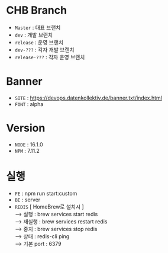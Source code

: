 # CHB Branch
- `Master`       : 대표 브랜치
- `dev`          : 개발 브랜치
- `release`      : 운영 브랜치
- `dev-???`      : 각자 개발 브랜치
- `release-???`  : 각자 운영 브랜치

# Banner
- `SITE`         : https://devops.datenkollektiv.de/banner.txt/index.html
- `FONT`         : alpha

# Version
- `NODE`         : 16.1.0
- `NPM`          : 7.11.2

# 실행
- `FE`           : npm run start:custom
- `BE`           : server
- `REDIS` [ HomeBrew로 설치시 ]\
--> 실행 : brew services start redis\
--> 재실행 : brew services restart redis\
--> 중지 : brew services stop redis\
--> 상태 : redis-cli ping\
--> 기본 port : 6379
